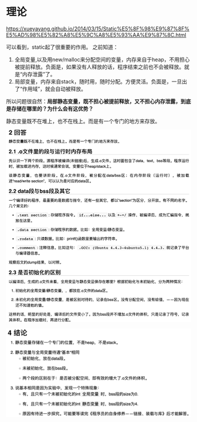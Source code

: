 # 理论

https://xueyayang.github.io/2014/03/15/Static%E5%8F%98%E9%87%8F%E5%AD%98%E5%82%A8%E5%9C%A8%E5%93%AA%E9%87%8C.html

可以看到，static起了很重要的作用。 之前知道：

1. 全局变量,以及用new/malloc来分配空间的变量，内存来自于heap，不用担心被提前释放。负面是，如果没有人释放的话，程序结束之前也不会被释放。就是“内存泄露”了。
2. 局部变量，内存来自stack，随时用，随时分配。方便灵活。负面是，一旦出了“作用域”，就会自动被释放。

所以问题很自然：**局部静态变量，既不担心被提前释放，又不担心内存泄露，到底是存储在哪里的？为什么会有这优势？**

静态变量既不在堆上，也不在栈上。而是有一个专门的地方来存放。

![](images/markdown-2022-02-25-17-56-43.png)

![](images/markdown-2022-02-25-17-53-58.png)

